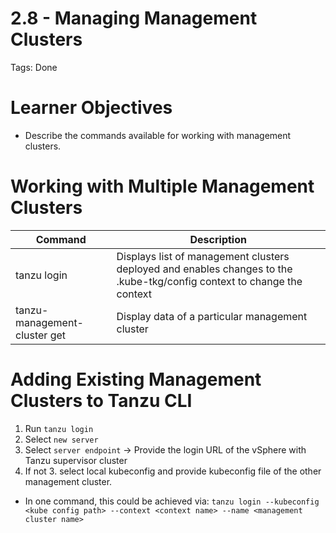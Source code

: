 # 2.8 - Managing Management Clusters

Tags: Done

# Learner Objectives

- Describe the commands available for working with management clusters.

# Working with Multiple Management Clusters

| Command | Description |
| --- | --- |
| tanzu login | Displays list of management clusters deployed and enables changes to the .kube-tkg/config context to change the context |
| tanzu-management-cluster get | Display data of a particular  management cluster |

# Adding Existing Management Clusters to Tanzu CLI

1. Run `tanzu login`
2. Select `new server`
3. Select `server endpoint` → Provide the login URL of the vSphere with Tanzu supervisor cluster
4. If not 3. select local kubeconfig and provide kubeconfig file of the other management cluster.

- In one command, this could be achieved via: `tanzu login --kubeconfig <kube config path> --context <context name> --name <management cluster name>`
